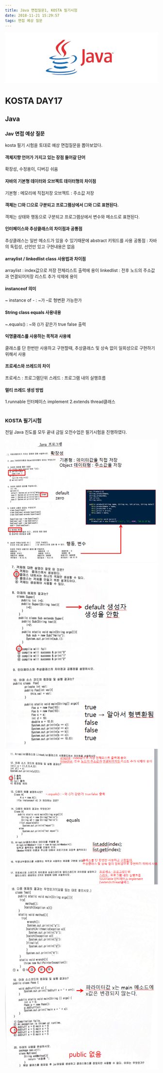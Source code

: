 ```yaml
---
title: Java 면접질문1, KOSTA 필기시험
date: 2018-11-21 15:29:57
tags: 면접 예상 질문
---
```


![Java](/images/javaimage.png)
# KOSTA DAY17
## Java

### Jav 면접 예상 질문
kosta 필기 시험을 토대로 예상 면접질문을 뽑아보았다.

#### 객체지향 언어가 가지고 있는 장점 들어갈 단어   
확장성, 수정용이, 디버깅 쉬움

#### 자바의 기본형 데이터와 오브젝트 데이터형의 차이점
기본형 : 메모리에 직접저장
오브젝트 : 주소값 저장

#### 객체는 ☐와 ☐으로 구분되고 프로그램상에서 ☐와 ☐로 표현된다.
객체는 상태와 행동으로 구분되고 프로그램상에서 변수와 메소드로 표현된다.

#### 인터페이스와 추상클래스의 차이점과 공통점
추상클래스는 일반 메소드가 있을 수 있기때문에 abstract 키워드를 사용
공통점 : 자바의 독립성, 선언만 있고 구현내용은 없음

#### arraylist / linkedlist class 사용법과 차이점
arraylist : index값으로 저장 전체리스트 출력에 용이
linkedlist : 전후 노드의 주소값과 연결되어저장 리스트 추가 삭제에 용이

#### instanceof 의미
~ instance of - : ~가 –로 형변환 가능한가


#### String class equals 사용내용
~.equals() : ~와 ()가 같은가 true false 출력

#### 익명클래스를 사용하는 목적과 사용예
클래스를 단 한번만 사용하고 구현할때, 추상클래스 및 상속 없이 일회성으로 구현하기 위해서 사용

#### 프로세스와 쓰레드의 차이
프로세스 : 프로그램단위
스레드 : 프로그램 내의 실행흐름

#### 멀티 쓰레드 생성 방법
1.runnable 인터페이스 implement
2.extends thread클래스
<br><br>

### KOSTA 필기시험
전일 Java 진도를 모두 끝내 금일 오전수업은 필기시험을 진행하였다.

![Java](/images/java/java16-01.png)
![Java](/images/java/java16-02.png)
![Java](/images/java/java16-03.png)
![Java](/images/java/java16-04.png)
<br><br>

